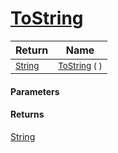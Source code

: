 # [ToString](./HierarchyElement--ToString.md)



| Return | Name | 
| --- | --- | 
| <sub>[String](https://docs.microsoft.com/en-us/dotnet/api/System.String)</sub> | <sub>[ToString](./HierarchyElement--ToString.md) (  )</sub> | 


#### Parameters

#### Returns
[String](https://docs.microsoft.com/en-us/dotnet/api/System.String)<br>
